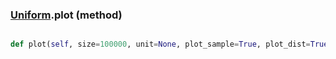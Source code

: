 ### [Uniform](Uniform.md).plot (method)


```py

def plot(self, size=100000, unit=None, plot_sample=True, plot_dist=True, show=False, **kwargs)

```


